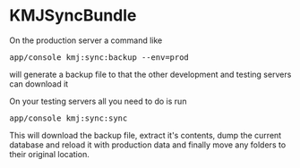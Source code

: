 KMJSyncBundle
================================

On the production server a command like 

<pre>
app/console kmj:sync:backup --env=prod
</pre>

will generate a backup file to that the other development and testing servers can download it



On your testing servers all you need to do is run
<pre>
app/console kmj:sync:sync
</pre>

This will download the backup file, extract it's contents, dump the current database and reload it with production data and finally move any folders to their original location.
